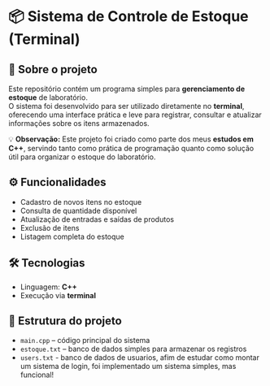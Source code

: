 # 📦 Sistema de Controle de Estoque (Terminal)

## 🚀 Sobre o projeto  
Este repositório contém um programa simples para **gerenciamento de estoque** de laboratório.  
O sistema foi desenvolvido para ser utilizado diretamente no **terminal**, oferecendo uma interface prática e leve para registrar, consultar e atualizar informações sobre os itens armazenados.  

💡 **Observação:** Este projeto foi criado como parte dos meus **estudos em C++**, servindo tanto como prática de programação quanto como solução útil para organizar o estoque do laboratório.  

## ⚙️ Funcionalidades  
- Cadastro de novos itens no estoque  
- Consulta de quantidade disponível  
- Atualização de entradas e saídas de produtos  
- Exclusão de itens  
- Listagem completa do estoque  

## 🛠️ Tecnologias  
- Linguagem: **C++**  
- Execução via **terminal**  

## 📂 Estrutura do projeto  
- `main.cpp` – código principal do sistema  
- `estoque.txt` – banco de dados simples para armazenar os registros  
- `users.txt` - banco de dados de usuarios, afim de estudar como montar um sistema de login, foi implementado um sistema simples, mas funcional!
